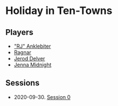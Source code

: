 # Holiday in Ten-Towns

## Players
* ["RJ" Anklebiter](Player_RJ.md)
* [Ragnar](Player_Ragnar.md)
* [Jerod Delver](Player_Jerod.md)
* [Jenna Midnight](Player_Jenna.md)
## Sessions

* 2020-09-30. [Session 0](Session_0.md)
<!--stackedit_data:
eyJoaXN0b3J5IjpbLTE0NTA5NTI3ODhdfQ==
-->